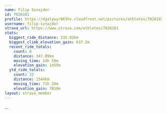 ```yaml
---
name: Filip Sznajder
id: 7026101
profile: https://dgalywyr863hv.cloudfront.net/pictures/athletes/7026101/2123836/17/large.jpg
username: filip-sznajder
strava_url: https://www.strava.com/athletes/7026101
stats:
  biggest_ride_distance: 335.92km
  biggest_climb_elevation_gain: 637.2m
  recent_ride_totals:
    count: 8
    distance: 347.09km
    moving_time: 14h 59m
    elevation_gain: 1455m
  ytd_ride_totals:
    count: 32
    distance: 1544km
    moving_time: 71h 29m
    elevation_gain: 7010m
layout: strava_member
--- 
```

...
